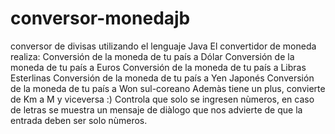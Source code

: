 # conversor-monedajb
conversor de divisas utilizando el lenguaje Java
El convertidor de moneda realiza:
Conversión de la moneda de tu país a Dólar
Conversión de la moneda de tu país  a Euros
Conversión de la moneda de tu país  a Libras Esterlinas
Conversión de la moneda de tu país  a Yen Japonés
Conversión de la moneda de tu país  a Won sul-coreano
Ademàs tiene un plus, convierte de Km a M y viceversa :) 
Controla que solo se ingresen nùmeros, en caso de letras se muestra un mensaje de diàlogo que nos advierte de que la entrada deben ser solo nùmeros.
